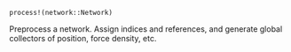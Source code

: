 ```
process!(network::Network)
```

Preprocess a network. Assign indices and references, and generate global collectors of position, force density, etc.
